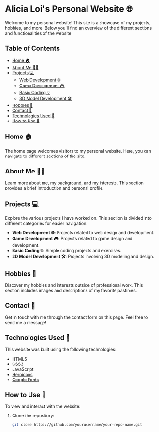 # Alicia Loi's Personal Website 🌐

Welcome to my personal website! This site is a showcase of my projects, hobbies, and more. Below you'll find an overview of the different sections and functionalities of the website.

## Table of Contents
- [Home 🏠](#home-)
- [About Me 🙋‍♀️](#about-me-)
- [Projects 💻](#projects-)
  - [Web Development 🌐](#web-development-)
  - [Game Development 🎮](#game-development-)
  - [Basic Coding 💡](#basic-coding-)
  - [3D Model Development 🛠️](#3d-model-development-)
- [Hobbies 🎨](#hobbies-)
- [Contact 📧](#contact-)
- [Technologies Used 💾](#technologies-used-)
- [How to Use 📖](#how-to-use-)

## Home 🏠
The home page welcomes visitors to my personal website. Here, you can navigate to different sections of the site.

## About Me 🙋‍♀️
Learn more about me, my background, and my interests. This section provides a brief introduction and personal profile.

## Projects 💻
Explore the various projects I have worked on. This section is divided into different categories for easier navigation:
- **Web Development 🌐**: Projects related to web design and development.
- **Game Development 🎮**: Projects related to game design and development.
- **Basic Coding 💡**: Simple coding projects and exercises.
- **3D Model Development 🛠️**: Projects involving 3D modeling and design.

## Hobbies 🎨
Discover my hobbies and interests outside of professional work. This section includes images and descriptions of my favorite pastimes.

## Contact 📧
Get in touch with me through the contact form on this page. Feel free to send me a message!

## Technologies Used 💾
This website was built using the following technologies:
- HTML5
- CSS3
- JavaScript
- [Heroicons](https://heroicons.com/)
- [Google Fonts](https://fonts.google.com/)

## How to Use 📖
To view and interact with the website:
1. Clone the repository:
   ```sh
   git clone https://github.com/yourusername/your-repo-name.git
